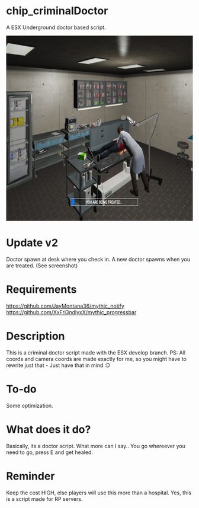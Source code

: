 # chip_criminalDoctor
A ESX Underground doctor based script.

<img height="500" src="https://github.com/RotteRagna/chip_criminalDoctor/blob/master/preview.png" />

# Update v2
Doctor spawn at desk where you check in.
A new doctor spawns when you are treated. (See screenshot)

# Requirements
https://github.com/JayMontana36/mythic_notify
<br>
https://github.com/XxFri3ndlyxX/mythic_progressbar

#  Description
This is a criminal doctor script made with the ESX develop branch. 
PS: All coords and camera coords are made exactly for me, so you might have to rewrite just that - Just have that in mind :D

# To-do
Some optimization.


# What does it do?
Basically, its a doctor script. What more can I say..
You go whereever you need to go, press E and get healed.

# Reminder
Keep the cost HIGH, else players will use this more than a hospital. Yes, this is a script made for RP servers.


